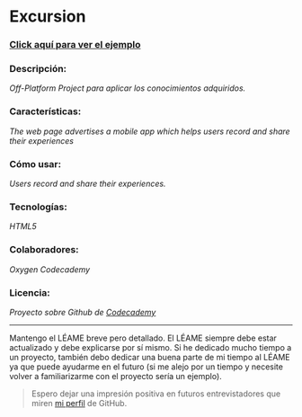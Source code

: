 # Excursion

### [Click aquí para ver el ejemplo](https://gm-gith.github.io/excursion/)

### Descripción:    
*Off-Platform Project para aplicar los conocimientos adquiridos.*

### Características:    
*The web page advertises a mobile app which helps users record and share their experiences*

### Cómo usar:          
*Users record and share their experiences.*

### Tecnologías:        
*HTML5*

### Colaboradores:      
*Oxygen*
*Codecademy*

### Licencia:           
*Proyecto sobre Github de [Codecademy](https://www.codecademy.com/courses/learn-git)*


***

Mantengo el LÉAME breve pero detallado. El LÉAME siempre debe estar actualizado y debe explicarse por sí mismo. 
Si he dedicado mucho tiempo a un proyecto, también debo dedicar una buena parte de mi tiempo al LÉAME ya que puede 
ayudarme en el futuro (si me alejo por un tiempo y necesite volver a familiarizarme con el proyecto sería un ejemplo).
> Espero dejar una impresión positiva en futuros entrevistadores que miren [mi perfil](https://github.com/GM-GitH) de GitHub.

